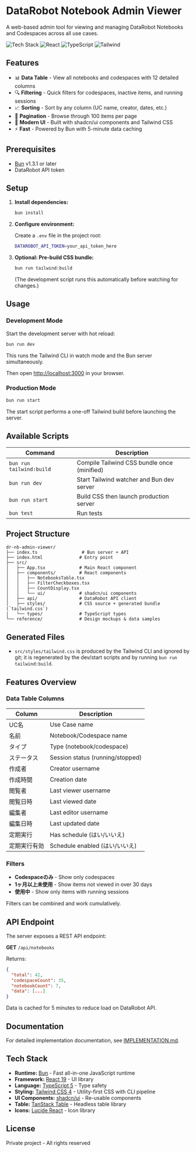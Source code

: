 # DataRobot Notebook Admin Viewer

A web-based admin tool for viewing and managing DataRobot Notebooks and Codespaces across all use cases.

![Tech Stack](https://img.shields.io/badge/Bun-000000?style=flat&logo=bun&logoColor=white)
![React](https://img.shields.io/badge/React-61DAFB?style=flat&logo=react&logoColor=black)
![TypeScript](https://img.shields.io/badge/TypeScript-3178C6?style=flat&logo=typescript&logoColor=white)
![Tailwind](https://img.shields.io/badge/Tailwind-38B2AC?style=flat&logo=tailwind-css&logoColor=white)

## Features

- 📊 **Data Table** - View all notebooks and codespaces with 12 detailed columns
- 🔍 **Filtering** - Quick filters for codespaces, inactive items, and running sessions
- 📈 **Sorting** - Sort by any column (UC name, creator, dates, etc.)
- 📄 **Pagination** - Browse through 100 items per page
- 🎨 **Modern UI** - Built with shadcn/ui components and Tailwind CSS
- ⚡ **Fast** - Powered by Bun with 5-minute data caching

## Prerequisites

- [Bun](https://bun.sh) v1.3.1 or later
- DataRobot API token

## Setup

1. **Install dependencies:**
   ```bash
   bun install
   ```

2. **Configure environment:**
   
   Create a `.env` file in the project root:
   ```bash
   DATAROBOT_API_TOKEN=your_api_token_here
   ```

3. **Optional: Pre-build CSS bundle:**
   ```bash
   bun run tailwind:build
   ```
   (The development script runs this automatically before watching for changes.)

## Usage

### Development Mode

Start the development server with hot reload:

```bash
bun run dev
```

This runs the Tailwind CLI in watch mode and the Bun server simultaneously.

Then open [http://localhost:3000](http://localhost:3000) in your browser.

### Production Mode

```bash
bun run start
```

The start script performs a one-off Tailwind build before launching the server.

## Available Scripts

| Command | Description |
|---------|-------------|
| `bun run tailwind:build` | Compile Tailwind CSS bundle once (minified) |
| `bun run dev` | Start Tailwind watcher and Bun dev server |
| `bun run start` | Build CSS then launch production server |
| `bun test` | Run tests |

## Project Structure

```
dr-nb-admin-viewer/
├── index.ts                 # Bun server + API
├── index.html              # Entry point
├── src/
│   ├── App.tsx             # Main React component
│   ├── components/         # React components
│   │   ├── NotebooksTable.tsx
│   │   ├── FilterCheckboxes.tsx
│   │   ├── CountDisplay.tsx
│   │   └── ui/             # shadcn/ui components
│   ├── api/                # DataRobot API client
│   ├── styles/             # CSS source + generated bundle (`tailwind.css`)
│   └── types/              # TypeScript types
└── reference/              # Design mockups & data samples
```

## Generated Files

- `src/styles/tailwind.css` is produced by the Tailwind CLI and ignored by git; it is regenerated by the dev/start scripts and by running `bun run tailwind:build`.

## Features Overview

### Data Table Columns

| Column | Description |
|--------|-------------|
| UC名 | Use Case name |
| 名前 | Notebook/Codespace name |
| タイプ | Type (notebook/codespace) |
| ステータス | Session status (running/stopped) |
| 作成者 | Creator username |
| 作成時間 | Creation date |
| 閲覧者 | Last viewer username |
| 閲覧日時 | Last viewed date |
| 編集者 | Last editor username |
| 編集日時 | Last updated date |
| 定期実行 | Has schedule (はい/いいえ) |
| 定期実行有効 | Schedule enabled (はい/いいえ) |

### Filters

- **Codespaceのみ** - Show only codespaces
- **1ヶ月以上未使用** - Show items not viewed in over 30 days
- **使用中** - Show only items with running sessions

Filters can be combined and work cumulatively.

## API Endpoint

The server exposes a REST API endpoint:

**GET** `/api/notebooks`

Returns:
```json
{
  "total": 42,
  "codespaceCount": 35,
  "notebookCount": 7,
  "data": [...]
}
```

Data is cached for 5 minutes to reduce load on DataRobot API.

## Documentation

For detailed implementation documentation, see [IMPLEMENTATION.md](./docs/IMPLEMENTATION.md).

## Tech Stack

- **Runtime:** [Bun](https://bun.sh) - Fast all-in-one JavaScript runtime
- **Framework:** [React 19](https://react.dev) - UI library
- **Language:** [TypeScript 5](https://www.typescriptlang.org) - Type safety
- **Styling:** [Tailwind CSS 4](https://tailwindcss.com) - Utility-first CSS with CLI pipeline
- **UI Components:** [shadcn/ui](https://ui.shadcn.com) - Re-usable components
- **Table:** [TanStack Table](https://tanstack.com/table) - Headless table library
- **Icons:** [Lucide React](https://lucide.dev) - Icon library

## License

Private project - All rights reserved
